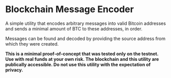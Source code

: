 # Blockchain Message Encoder

A simple utility that encodes arbitrary messages into valid Bitcoin addresses and sends a minimal amount of BTC to these addresses, in order.

Messages can be found and decoded by providing the source address from which they were created.

**This is a minimal proof-of-concept that was tested only on the testnet. Use with real funds at your own risk.
The blockchain and this utility are publically accessible. Do not use this utility with the expectation of privacy.**
